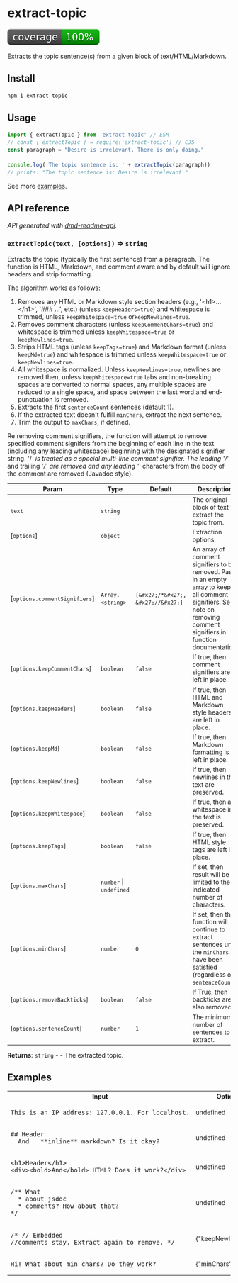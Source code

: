 # extract-topic
[![coverage: 100%](./.readme-assets/coverage.svg)](https://github.com/liquid-labs/extract-topic/pulls?q=is%3Apr+is%3Aclosed)

Extracts the topic sentence(s) from a given block of text/HTML/Markdown.

## Install

```bash
npm i extract-topic
```

## Usage

```js
import { extractTopic } from 'extract-topic' // ESM
// const { extractTopic } = require('extract-topic') // CJS
const paragraph = "Desire is irrelevant. There is only doing."

console.log('The topic sentence is: ' + extractTopic(paragraph))
// prints: "The topic sentence is: Desire is irrelevant."
```

See more [examples](#examples).

##  API reference
_API generated with [dmd-readme-api](https://www.npmjs.com/package/dmd-readme-api)._

<a id="extractTopic"></a>
### `extractTopic(text, [options])` ⇒ `string` 

Extracts the topic (typically the first sentence) from a paragraph. The function is HTML, Markdown, and comment
aware and by default will ignore headers and strip formatting.

The algorithm works as follows:
1. Removes any HTML or Markdown style section headers (e.g., '&lt;h1&gt;...&lt;/h1&gt;', '### ...', etc.) (unless
  `keepHeaders=true`) and whitespace is trimmed, unless `keepWhitespace=true` or`keepNewlines=true`.
2. Removes comment characters (unless `keepCommentChars=true`) and whitespace is trimmed unless
   `keepWhitespace=true` or `keepNewlines=true`.
3. Strips HTML tags (unless `keepTags=true`) and Markdown format (unless `keepMd=true`) and whitespace is trimmed
   unless `keepWhitespace=true` or `keepNewlines=true`.
4. All whitespace is normalized. Unless `keepNewlines=true`, newlines are removed then, unless `keepWhitespace=true`
   tabs and non-breaking spaces are converted to normal spaces, any multiple spaces are reduced to a single space,
   and space between the last word and end-punctuation is removed.
5. Extracts the first `sentenceCount` sentences (default 1).
6. If the extracted text doesn't fulfill `minChars`, extract the next sentence.
7. Trim the output to `maxChars`, if defined.

Re removing comment signifiers, the function will attempt to remove specified comment signifers from the beginning
of each line in the text (including any leading whitespace) beginning with the designated signifier string. '/*' is
treated as a special multi-line comment signifier. The leading '/*' and trailing '*&sol;' are removed and any
leading '*' characters from the body of the comment are removed (Javadoc style).


| Param | Type | Default | Description |
| --- | --- | --- | --- |
| `text` | `string` |  | The original block of text to extract the topic from. |
| [`options`] | `object` |  | Extraction options. |
| [`options.commentSignifiers`] | `Array.<string>` | `[&#x27;/*&#x27;, &#x27;//&#x27;]` | An array of comment signifiers to be removed.   Pass in an empty array to keep all comment signifiers. See note on removing comment signifiers in function   documentation. |
| [`options.keepCommentChars`] | `boolean` | `false` | If true, then comment signifiers are left in place. |
| [`options.keepHeaders`] | `boolean` | `false` | If true, then HTML and Markdown style headers are left in place. |
| [`options.keepMd`] | `boolean` | `false` | If true, then Markdown formatting is left in place. |
| [`options.keepNewlines`] | `boolean` | `false` | If true, then newlines in the text are preserved. |
| [`options.keepWhitespace`] | `boolean` | `false` | If true, then all whitespace in the text is preserved. |
| [`options.keepTags`] | `boolean` | `false` | If true, then HTML style tags are left in place. |
| [`options.maxChars`] | `number` \| `undefined` |  | If set, then result will be limited to the indicated   number of characters. |
| [`options.minChars`] | `number` | `0` | If set, then the function will continue to extract sentences until the   `minChars` have been satisfied (regardless of `sentenceCount`). |
| [`options.removeBackticks`] | `boolean` | `false` | If True, then backticks are also removed. |
| [`options.sentenceCount`] | `number` | `1` | The minimum number of sentences to extract. |

**Returns**: `string` - - The extracted topic.


## Examples

<table>
  <tr><th>Input</th><th>Options</th><th>Output</th></tr>
  <tr>
    <td><pre>
This is an IP address: 127.0.0.1. For localhost.
</pre></td><td>undefined</td><td><pre>This is an IP address: 127.0.0.1.</pre></td>
  </tr>
  <tr>
    <td><pre>
## Header
__And__ **inline** markdown? Is it okay?
</pre></td><td>undefined</td><td><pre>And inline markdown?</pre></td>
  </tr>
  <tr>
    <td><pre>
&lt;h1&gt;Header&lt;/h1&gt;
&lt;div&gt;&lt;bold&gt;And&lt;/bold&gt; HTML? Does it work?&lt;/div&gt;
</pre></td><td>undefined</td><td><pre>And HTML?</pre></td>
  </tr>
  <tr>
    <td><pre>
/** What
  * about jsdoc
  * comments? How about that?
*/
</pre></td><td>undefined</td><td><pre>What about jsdoc comments?</pre></td>
  </tr>
  <tr>
    <td><pre>
/* // Embedded
//comments stay. Extract again to remove. */
</pre></td><td>{"keepNewlines":true}</td><td><pre>// Embedded
//comments stay.</pre></td>
  </tr>
  <tr>
    <td><pre>
Hi! What about min chars? Do they work?
</pre></td><td>{"minChars":10}</td><td><pre>Hi! What about min chars?</pre></td>
  </tr>
</table>

